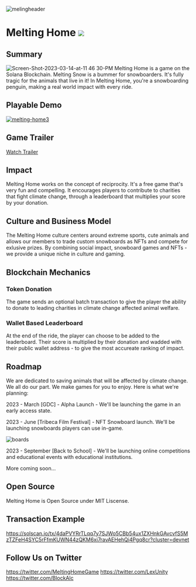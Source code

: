 ![melingheader](https://user-images.githubusercontent.com/2120817/225206859-0a187712-cb60-4513-a08f-77d6d223fbaf.png)
# Melting Home [![](https://img.shields.io/badge/license-MIT-brightgreen)](LICENSE)

## Summary
![Screen-Shot-2023-03-14-at-11 46 30-PM](https://user-images.githubusercontent.com/2120817/225229940-37bdd84b-4ec8-4859-9539-6a55a34a931a.png)
Melting Home is a game on the Solana Blockchain. Melting Snow is a bummer for snowboarders. It's fully tragic for the animals that live in it! In Melting Home, you're a snowboarding penguin, making a real world impact with every ride.


## Playable Demo
[![melting-home3](https://user-images.githubusercontent.com/2120817/225228012-79a01685-9843-44bd-b979-9d81b97117e6.png)](https://vibeout.netlify.app/)

## Game Trailer
[Watch Trailer](https://youtu.be/yphKroX4CLo)


## Impact
Melting Home works on the concept of reciprocity. It's a free game that's very fun and compelling. It encourages players to contribute to charities that fight climate change, through a leaderboard that multiplies your score by your donation. 


## Culture and Business Model
The Melting Home culture centers around extreme sports, cute animals and allows our members to trade custom snowboards as NFTs and compete for exlusive prizes. By combining social impact, snowboard games and NFTs - we provide a unique niche in culture and gaming.

## Blockchain Mechanics

### Token Donation
The game sends an optional batch transaction to give the player the ability to donate to leading charities in climate change affected animal welfare.

### Wallet Based Leaderboard
At the end of the ride, the player can choose to be added to the leaderboard. Their score is multiplied by their donation and wadded with their public wallet address - to give the most accureate ranking of impact.

## Roadmap

We are dedicated to saving animals that will be affected by climate change. We all do our part. We make games for you to enjoy. Here is what we're planning:

2023 - March [GDC] - Alpha Launch - We'll be launching the game in an early access state.

2023 - June [Tribeca Film Festival] - NFT Snowboard launch. We'll be launching snowboards players can use in-game.

![boards](https://user-images.githubusercontent.com/2120817/225207807-b504e77f-113c-4581-b956-7df6ed8cd7ae.png)

2023 - September [Back to School] - We'll be launching online competitions and educational events with educational institutions. 

More coming soon...

## Open Source
Melting Home is Open Source under MIT Liscense. 

## Transaction Example
https://solscan.io/tx/4daPVYRrTLqq7y7SJWo5CBb54ux1ZXHnkGAvcvfS5MzTZFeH4SYC5rFfmKUWN44zQKM6xi7ravAEHehQi4Pgq8cr?cluster=devnet

## Follow Us on Twitter
https://twitter.com/MeltingHomeGame
https://twitter.com/LexUnity
https://twitter.com/BlockAlc
